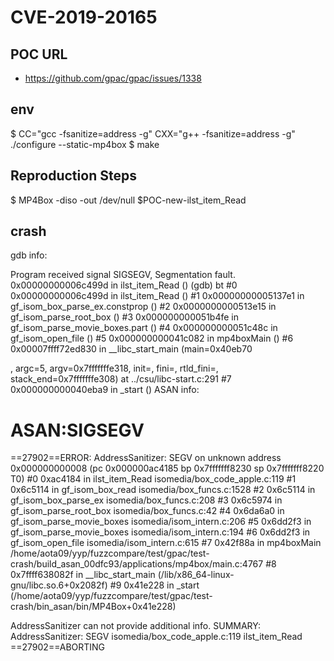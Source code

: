 # CVE-2019-20165

## POC URL
- https://github.com/gpac/gpac/issues/1338

## env
$ CC="gcc -fsanitize=address -g" CXX="g++ -fsanitize=address -g" ./configure --static-mp4box
$ make

## Reproduction Steps
$ MP4Box -diso -out /dev/null $POC-new-ilst_item_Read


## crash

gdb info:

Program received signal SIGSEGV, Segmentation fault.
0x00000000006c499d in ilst_item_Read ()
(gdb) bt
#0  0x00000000006c499d in ilst_item_Read ()
#1  0x00000000005137e1 in gf_isom_box_parse_ex.constprop ()
#2  0x0000000000513e15 in gf_isom_parse_root_box ()
#3  0x000000000051b4fe in gf_isom_parse_movie_boxes.part ()
#4  0x000000000051c48c in gf_isom_open_file ()
#5  0x000000000041c082 in mp4boxMain ()
#6  0x00007ffff72ed830 in __libc_start_main (main=0x40eb70 <main>, argc=5, argv=0x7fffffffe318, init=<optimized out>, fini=<optimized out>, rtld_fini=<optimized out>, stack_end=0x7fffffffe308) at ../csu/libc-start.c:291
#7  0x000000000040eba9 in _start ()
ASAN info:

ASAN:SIGSEGV
=================================================================
==27902==ERROR: AddressSanitizer: SEGV on unknown address 0x000000000008 (pc 0x000000ac4185 bp 0x7fffffff8230 sp 0x7fffffff8220 T0)
    #0 0xac4184 in ilst_item_Read isomedia/box_code_apple.c:119
    #1 0x6c5114 in gf_isom_box_read isomedia/box_funcs.c:1528
    #2 0x6c5114 in gf_isom_box_parse_ex isomedia/box_funcs.c:208
    #3 0x6c5974 in gf_isom_parse_root_box isomedia/box_funcs.c:42
    #4 0x6da6a0 in gf_isom_parse_movie_boxes isomedia/isom_intern.c:206
    #5 0x6dd2f3 in gf_isom_parse_movie_boxes isomedia/isom_intern.c:194
    #6 0x6dd2f3 in gf_isom_open_file isomedia/isom_intern.c:615
    #7 0x42f88a in mp4boxMain /home/aota09/yyp/fuzzcompare/test/gpac/test-crash/build_asan_00dfc93/applications/mp4box/main.c:4767
    #8 0x7ffff638082f in __libc_start_main (/lib/x86_64-linux-gnu/libc.so.6+0x2082f)
    #9 0x41e228 in _start (/home/aota09/yyp/fuzzcompare/test/gpac/test-crash/bin_asan/bin/MP4Box+0x41e228)

AddressSanitizer can not provide additional info.
SUMMARY: AddressSanitizer: SEGV isomedia/box_code_apple.c:119 ilst_item_Read
==27902==ABORTING